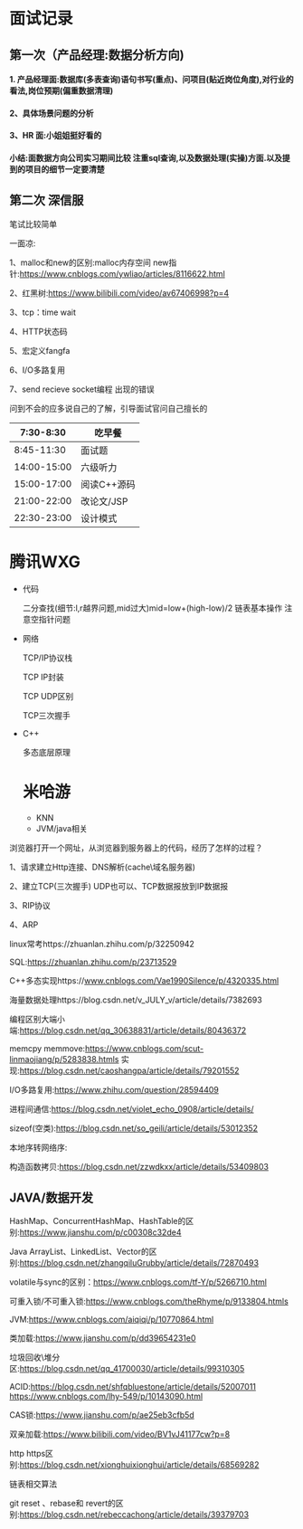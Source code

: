 # 面试记录

## 第一次（产品经理:数据分析方向)

#### 1. 产品经理面:数据库(多表查询)语句书写(重点)、问项目(贴近岗位角度),对行业的看法,岗位预期(偏重数据清理)

#### 2、具体场景问题的分析

#### 3、HR 面:小姐姐挺好看的

#### 小结:面数据方向公司实习期间比较 注重sql查询,以及数据处理(实操)方面.以及提到的项目的细节一定要清楚

## 第二次 深信服

笔试比较简单

一面凉:

1、malloc和new的区别:malloc内存空间 new指针:https://www.cnblogs.com/ywliao/articles/8116622.html

2、红黑树:https://www.bilibili.com/video/av67406998?p=4

3、tcp：time wait

4、HTTP状态码

5、宏定义fangfa

6、I/O多路复用

7、send recieve socket编程 出现的错误

问到不会的应多说自己的了解，引导面试官问自己擅长的







| 7:30-8:30   | 吃早餐      |
| ----------- | ----------- |
| 8:45-11:30  | 面试题      |
| 14:00-15:00 | 六级听力    |
| 15:00-17:00 | 阅读C++源码 |
| 21:00-22:00 | 改论文/JSP  |
| 22:30-23:00 | 设计模式    |

# 腾讯WXG

- 代码

  二分查找(细节:l,r越界问题,mid过大)mid=low+(high-low)/2
  链表基本操作 注意空指针问题

- 网络

  TCP/IP协议栈

  TCP IP封装

  TCP UDP区别

  TCP三次握手

- C++

  多态底层原理

  # 米哈游
  
  - KNN
  - JVM/java相关
  
  



浏览器打开一个网址，从浏览器到服务器上的代码，经历了怎样的过程？

1、请求建立Http连接、DNS解析(cache\域名服务器)

2、建立TCP(三次握手) UDP也可以、TCP数据报放到IP数据报

3、RIP协议

4、ARP

linux常考https://zhuanlan.zhihu.com/p/32250942

SQL:https://zhuanlan.zhihu.com/p/23713529

C++多态实现https://www.cnblogs.com/Vae1990Silence/p/4320335.html

海量数据处理https://blog.csdn.net/v_JULY_v/article/details/7382693

编程区别大端小端:https://blog.csdn.net/qq_30638831/article/details/80436372

memcpy memmove:https://www.cnblogs.com/scut-linmaojiang/p/5283838.htmls 实现:https://blog.csdn.net/caoshangpa/article/details/79201552

I/O多路复用:https://www.zhihu.com/question/28594409

进程间通信:https://blog.csdn.net/violet_echo_0908/article/details/

sizeof(空类):https://blog.csdn.net/so_geili/article/details/53012352

本地序转网络序:

构造函数拷贝:https://blog.csdn.net/zzwdkxx/article/details/53409803

## JAVA/数据开发

HashMap、ConcurrentHashMap、HashTable的区别:https://www.jianshu.com/p/c00308c32de4

Java ArrayList、LinkedList、Vector的区别:https://blog.csdn.net/zhangqiluGrubby/article/details/72870493

volatile与sync的区别：https://www.cnblogs.com/tf-Y/p/5266710.html

可重入锁/不可重入锁:https://www.cnblogs.com/theRhyme/p/9133804.htmls

JVM:https://www.cnblogs.com/aiqiqi/p/10770864.html

类加载:https://www.jianshu.com/p/dd39654231e0

垃圾回收\堆分区:https://blog.csdn.net/qq_41700030/article/details/99310305

ACID:https://blog.csdn.net/shfqbluestone/article/details/52007011	 https://www.cnblogs.com/lhy-549/p/10143090.html

CAS锁:https://www.jianshu.com/p/ae25eb3cfb5d

双亲加载:https://www.bilibili.com/video/BV1vJ41177cw?p=8

http https区别:https://blog.csdn.net/xionghuixionghui/article/details/68569282

链表相交算法

git reset 、rebase和 revert的区别:https://blog.csdn.net/rebeccachong/article/details/39379703

